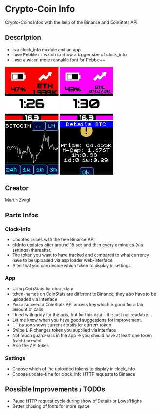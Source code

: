 # Crypto-Coin Info

Crypto-Coins Infos with the help of the Binance and CoinStats API

## Description

- Is a clock_info module and an app
- I use Pebble++ watch to show a bigger size of clock_info
- I use a wider, more readable font for Pebble++

![Screenshot Click_Info 01](screenshots/20250316_01.jpg)
![Screenshot Click_Info 02](screenshots/20250316_02.jpg)
![Screenshot App BTC Graph](screenshots/20250322_01.jpg)
![Screenshot APP BTC Details](screenshots/20250322_02.jpg)

## Creator

Martin Zwigl

## Parts Infos

### Clock-Info

- Updates prices with the free Binance API
- clkInfo updates after around 15 sec and then every x minutes (via settings) thereafter.
- The token you want to have tracked and compared to what currency have to be uploaded via app loader web-interface
- After that you can decide which token to display in settings

### App

- Using CoinStats for chart-data
- token-names on CoinStats are different to Binance; they also have to be uploaded via Interface
- You also need a CoinStats API access key which is good for a fair amount of calls
- I tried with gridy for the axis, but for this data - it is just not readable...
- Let me know when you have good suggestions for improvement.
- ".." button shows current details for current token
- Swipe L-R changes token you supplied via interface
- Not much guard-rails in the app -> you should have at least one token (each) present
- Also the API token

### Settings

- Choose which of the uploaded tokens to display in clock_info
- Choose update-time for clock_info HTTP requests to Binance

## Possible Improvements / TODOs

- Pause HTTP request cycle during show of Details or Lows/Highs
- Better chosing of fonts for more space